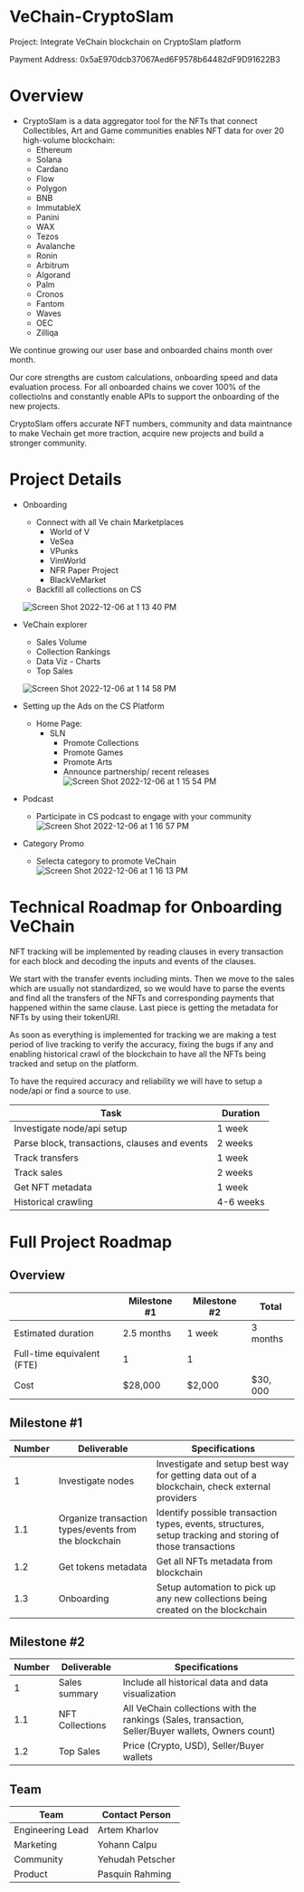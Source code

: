 # VeChain-CryptoSlam
Project: Integrate VeChain blockchain on CryptoSlam platform

Payment Address: 0x5aE970dcb37067Aed6F9578b64482dF9D91622B3


# Overview
- CryptoSlam is a data aggregator tool for the NFTs that connect Collectibles, Art and Game communities enables NFT data for over 20 high-volume blockchain:
    - Ethereum
    - Solana
    - Cardano
    - Flow
    - Polygon
    - BNB
    - ImmutableX
    - Panini
    - WAX
    - Tezos
    - Avalanche
    - Ronin
    - Arbitrum
    - Algorand
    - Palm
    - Cronos
    - Fantom
    - Waves
    - OEC
    - Zilliqa

We continue growing our user base and onboarded chains month over month. 

Our core strengths are custom calculations, onboarding speed and data evaluation process. For all onboarded chains we cover 100% of the collectiolns and constantly enable APIs to support the onboarding of the new projects. 

CryptoSlam offers accurate NFT numbers, community and data maintnance to make Vechain get more traction, acquire new projects and build a stronger community.

# Project Details 
- Onboarding
    - Connect with all Ve chain Marketplaces
        - World of V
        - VeSea
        - VPunks
        - VimWorld
        - NFR Paper Project
        - BlackVeMarket
    - Backfill all collections on CS
    
    ![Screen Shot 2022-12-06 at 1 13 40 PM](https://user-images.githubusercontent.com/121036746/208442943-15b2c530-fc2c-4d66-b031-e1213bd4302f.png)

- VeChain explorer
    - Sales Volume
    - Collection Rankings
    - Data Viz - Charts
    - Top Sales
    
    ![Screen Shot 2022-12-06 at 1 14 58 PM](https://user-images.githubusercontent.com/121036746/208443477-6345461f-7e64-451d-a042-f2aca9bcd578.png)

- Setting up the Ads on the CS Platform
    - Home Page:
        - SLN
            - Promote Collections
            - Promote Games
            - Promote Arts
            - Announce partnership/ recent releases
            ![Screen Shot 2022-12-06 at 1 15 54 PM](https://user-images.githubusercontent.com/121036746/208443571-17f3f283-22b2-403e-8669-0baceeb7a8e7.png)
            
- Podcast
    - Participate in CS podcast to engage with your community
![Screen Shot 2022-12-06 at 1 16 57 PM](https://user-images.githubusercontent.com/121036746/208443698-0a0fbcef-72bb-4835-a33f-bae3053183b7.png)

- Category Promo
    - Selecta category to promote VeChain
![Screen Shot 2022-12-06 at 1 16 13 PM](https://user-images.githubusercontent.com/121036746/208443784-335f5025-b873-4658-ba8f-5258d1dc139f.png)


# Technical Roadmap for Onboarding VeChain

NFT tracking will be implemented by reading clauses in every transaction for each block and decoding the inputs and events of the clauses.

We start with the transfer events including mints. Then we move to the sales which are usually not standardized, so we would have to parse the events and find all the transfers of the NFTs and corresponding payments that happened within the same clause. Last piece is getting the metadata for NFTs by using their tokenURI.

As soon as everything is implemented for tracking we are making a test period of live tracking to verify the accuracy, fixing the bugs if any and enabling historical crawl of the blockchain to have all the NFTs being tracked and setup on the platform.

To have the required accuracy and reliability we will have to setup a node/api or find a source to use.

| Task | Duration |
| --- | --- |
| Investigate node/api setup | 1 week |
| Parse block, transactions, clauses and events | 2 weeks |
| Track transfers | 1 week |
| Track sales | 2 weeks |
| Get NFT metadata | 1 week |
| Historical crawling | 4-6 weeks |

# Full Project Roadmap
## Overview
|  | Milestone #1 | Milestone #2 | Total |
| --- | --- | --- | --- |
| Estimated duration | 2.5 months  | 1 week | 3 months |
| Full-time equivalent (FTE) | 1 | 1 |  |
| Cost  | $28,000 | $2,000 | $30, 000 |

## Milestone #1
| Number | Deliverable | Specifications |
| --- | --- | --- |
| 1 | Investigate nodes | Investigate and setup best way for getting data out of a blockchain, check external providers |
| 1.1 | Organize transaction types/events from the blockchain | Identify possible transaction types, events, structures, setup tracking and storing of those transactions |
| 1.2 | Get tokens metadata | Get all NFTs metadata from blockchain |
| 1.3 | Onboarding | Setup automation to pick up any new collections being created on the blockchain |

## Milestone #2
| Number | Deliverable | Specifications |
| --- | --- | --- |
| 1 | Sales summary  | Include all historical data and data visualization  |
| 1.1 | NFT Collections | All VeChain collections with the rankings  (Sales, transaction,  Seller/Buyer wallets, Owners count) |
| 1.2 | Top Sales | Price (Crypto, USD), Seller/Buyer wallets |

## Team
| Team | Contact Person|
| --- | --- |
| Engineering Lead  | Artem Kharlov |
| Marketing | Yohann Calpu |
| Community  | Yehudah Petscher |
| Product | Pasquin Rahming |


    
